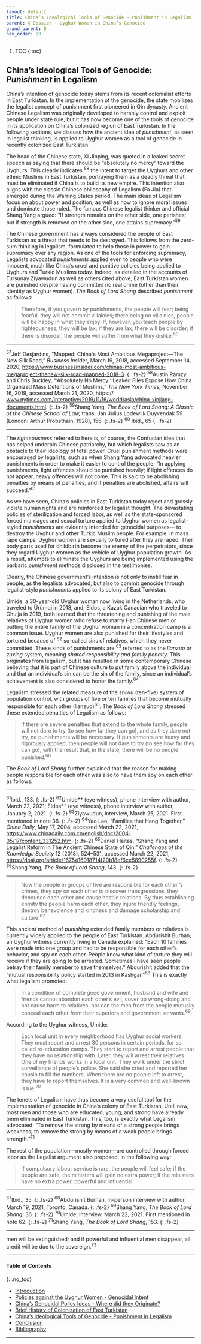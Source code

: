 ```yaml
---
layout: default
title: China’s Ideological Tools of Genocide - Punishment in Legalism 
parent: § Dossier - Uyghur Women in China’s Genocide 
grand_parent: D 
nav_order: 50 
---
```

<style>
.dont-break-out {
  /* These are technically the same, but use both */
  overflow-wrap: break-word;
  word-wrap: break-word;

     -ms-word-break: break-all;
  /* This is the dangerous one in WebKit, as it breaks things wherever */
  word-break: break-all;
  /* Instead use this non-standard one: */
  word-break: break-word;
}

.youtube-container {
    position: relative;
    width: 100%;
    height: 0;
    padding-bottom: 56.25%;
}
.youtube-video {
    position: absolute;
    top: 0;
    left: 0;
    width: 100%;
    height: 100%;
}

</style>

<div class="dont-break-out" markdown="1">

1. TOC
{:toc}

## China’s Ideological Tools of Genocide: *Punishment* in Legalism
China’s intention of genocide today stems from its recent colonialist efforts in East Turkistan. In the implementation of the genocide, the state mobilizes the legalist concept of punishment first pioneered in Qin dynasty. Ancient Chinese Legalism was originally developed to harshly control and exploit people under state rule, but it has now become one of the tools of genocide in its application on China’s colonized region of East Turkistan. In the following sections, we discuss how the ancient idea of *punishment*, as seen in legalist thinking, is applied to Uyghur women as a tool of genocide in recently colonized East Turkistan.

The head of the Chinese state, Xi Jinping, was quoted in a leaked secret speech as saying that there should be “absolutely no mercy” toward the Uyghurs. This clearly indicates <sup>58</sup> the intent to target the Uyghurs and other ethnic Muslims in East Turkistan, portraying them as a deadly threat that must be eliminated if China is to build its new empire. This intention also aligns with the classic Chinese philosophy of Legalism (Fa Jia) that emerged during the Warring States period. The main ideas of Legalism focus on about power and position, as well as how to ignore moral issues and dominate those ruled. The famous Chinese legalist thinker and official Shang Yang argued: “If strength remains on the other side, one perishes; but if strength is removed on the other side, one attains supremacy.”<sup>59</sup>

The Chinese government has always considered the people of East Turkistan as a threat that needs to be destroyed. This follows from the zero-sum thinking in legalism, formulated to help those in power to gain supremacy over any region. As one of the tools for enforcing supremacy, Legalists advocated *punishments* applied even to people who were innocent, much like China’s cruel and punitive policies being applied to Uyghurs and Turkic Muslims today. Indeed, as detailed in the accounts of Tursunay Ziyawudun as well as others cited above, East Turkistan women are punished despite having committed no real crime (other than their identity as Uyghur women). *The Book of Lord Shang* described *punishment* as follows:

> Therefore, if you govern by punishments, the people will fear; being fearful, they will not commit villainies; there being no villainies, people will be happy in what they enjoy. If, however, you teach people by righteousness, they will be lax; if they are lax, there will be disorder; if there is disorder, the people will suffer from what they dislike.<sup>60</sup>

***
<sup>57</sup>Jeff Desjardins, “Mapped: China's Most Ambitious Megaproject—The New Silk Road,” *Business Insider*, March 19, 2018, accessed September 14, 2020, https://www.businessinsider.com/chinas-most-ambitious-megaproject-thenew-silk-road-mapped-2018-3. 
{: .fs-2}
<sup>58</sup>Austin Ramzy and Chris Buckley, “‘Absolutely No Mercy:’ Leaked Files Expose How China Organized Mass Detentions of Muslims,” *The New York Times,* November 16, 2019, accessed March 21, 2020, https:// www.nytimes.com/interactive/2019/11/16/world/asia/china-xinjiang-documents.html. 
{: .fs-2}
<sup>59</sup>Shang Yang, *The Book of Lord Shang: A Classic of the Chinese School of Law,* trans. Jan Julius Lodewijk Duyvendak 59 (London: Arthur Probsthain, 1928), 155. 
{: .fs-2}
<sup>60</sup> Ibid., 65
{: .fs-2}
***

The *righteousness* referred to here is, of course, the Confucian idea that has helped underpin Chinese patriarchy, but which legalists saw as an obstacle to their ideology of total power. Cruel punishment methods were encouraged by legalists, such as when Shang Yang advocated heavier punishments in order to make it easier to control the people: “In applying punishments, light offences should be punished heavily; if light offences do not appear, heavy offences will not come. This is said to be abolishing penalties by means of penalties, and if penalties are abolished, affairs will succeed.”<sup>61</sup>

As we have seen, China’s policies in East Turkistan today reject and grossly violate human rights and are reinforced by legalist thought. The devastating policies of sterilization and forced labor, as well as the state-sponsored forced marriages and sexual torture applied to Uyghur women as legalist-styled *punishments* are evidently intended for genocidal purposes— to destroy the Uyghur and other Turkic Muslim people. For example, in mass rape camps, Uyghur women are sexually tortured after they are raped. Their body parts used for childbirth become the enemy of the perpetrators, since they regard Uyghur women as the vehicle of Uyghur population growth. As a result, attempts to eliminate the Uyghurs are being implemented using the barbaric *punishment* methods disclosed in the testimonies.

Clearly, the Chinese government’s intention is not only to instill fear in people, as the legalists advocated, but also to commit genocide through legalist-style *punishments* applied to its colony of East Turkistan.

Umide, a 30-year-old Uyghur woman now living in the Netherlands, who traveled to Ürümqi in 2018, and, Eldos, a Kazak Canadian who traveled to Ghulja in 2019, both learned that the threatening and punishing of the male relatives of Uyghur women who refuse to marry Han Chinese men or putting the entire family of the Uyghur woman in a concentration camp is a common issue. Uyghur women are also punished for their lifestyles and tortured because of <sup>62</sup> so-called sins of relatives, which they never committed. These kinds of punishments are <sup>63</sup> referred to as the *lianzuo* or *zuxing* system, meaning *shared responsibility and family penalty*. This originates from legalism, but it has resulted in some contemporary Chinese believing that it is part of Chinese culture to put family above the individual and that an individual’s sin can be the sin of the family, since an individual’s achievement is also considered to honor the family.<sup>64</sup>

Legalism stressed the related measure of the *shiwu* (ten-five) system of population control, with groups of five or ten families that become mutually responsible for each other (lianzuo)<sup>65</sup>. The *Book of Lord Shang* stressed these extended penalties of Legalism as follows:

> If there are severe penalties that extend to the whole family, people will not dare to try (to see how far they can go), and as they dare not try, no punishments will be necessary. If punishments are heavy and rigorously applied, then people will not dare to try (to see how far they can go), with the result that, in the state, there will be no people punished.<sup>66</sup>

The *Book of Lord Shang* further explained that the reason for making people responsible for each other was also to have them spy on each other as follows:

***
<sup>61</sup>Ibid., 133. 
{: .fs-2}
<sup>62</sup>Umide*† (eye witness), phone interview with author, March 22, 2021; Eldos*† (eye witness), phone interview with author, January 2, 2021. 
{: .fs-2}
<sup>63</sup>Ziyawudun, interview, March 25, 2021. First mentioned in note 36. 
{: .fs-2}
<sup>64</sup>Yao Lao, “Families that Hang Together,” *China Daily*, May 17, 2004, accessed March 22, 2021, https://www.chinadaily.com.cn/english/doc/2004-05/17/content_331252.htm. 
{: .fs-2}
<sup>65</sup>Daniel Haitas, “Shang Yang and Legalist Reform in The Ancient Chinese State of Qin,” *Challenges of the Knowledge Society* 12 (2018), 524–531, accessed March 22, 2021, https://doaj.org/article/1675416918714f20b18ef6ce5890255f. 
{: .fs-2}
<sup>66</sup>Shang Yang, *The Book of Lord Shang*, 143.
{: .fs-2}
***

> Now the people in groups of five are responsible for each other ’s crimes, they spy on each other to discover transgressions, they denounce each other and cause hostile relations. By thus establishing enmity the people harm each other, they injure friendly feelings, destroy benevolence and kindness and damage scholarship and culture.<sup>67</sup>

This ancient method of *punishing* extended family members or relatives is currently widely applied to the people of East Turkistan. Abdurishit Burhan, an Uyghur witness currently living in Canada explained: “Each 10 families were made into one group and had to be responsible for each other’s behavior, and spy on each other. People know what kind of torture they will receive if they are going to be arrested. Sometimes I have seen people betray their family member to save themselves.” Abdurishit added that the “mutual responsibility policy started in 2013 in Kashgar.”<sup>68</sup> This is exactly what legalism promoted:

> In a condition of complete good government, husband and wife and friends cannot abandon each other’s evil, cover up wrong-doing and not cause harm to relatives, nor can the men from the people mutually conceal each other from their superiors and government servants.<sup>69</sup>

According to the Uyghur witness, Umide:

> Each local unit in every neighborhood has Uyghur social workers. They must report and arrest 30 persons in certain periods, for so called re-education camps. They start to report and arrest people that they have no relationship with. Later, they will arrest their relatives. One of my friends works in a local unit. They work under the strict surveillance of people’s police. She said she cried and reported her cousin to fill the numbers. When there are no people left to arrest, they have to report themselves. It is a very common and well-known issue.<sup>70</sup>

The tenets of Legalism have thus become a very useful tool for the implementation of genocide in China’s colony of East Turkistan. Until now, most men and those who are educated, young, and strong have already been eliminated in East Turkistan. This, too, is exactly what Legalism advocated: “To remove the strong by means of a strong people brings weakness; to remove the strong by means of a weak people brings strength.”<sup>71</sup>

The rest of the population—mostly women—are controlled through forced labor as the Legalist argument also proposed, in the following way:

> If compulsory labour service is rare, the people will feel safe; if the people are safe, the ministers will gain no extra power; if the ministers have no extra power, powerful and influential

***
<sup>67</sup>Ibid., 35. 
{: .fs-2}
<sup>68</sup>Abdurishit Burhan, in-person interview with author, March 19, 2021, Toronto, Canada. 
 {: .fs-2}
 <sup>69</sup>Shang Yang, *The Book of Lord Shang*, 36. 
{: .fs-2}
<sup>70</sup>Umide, interview, March 22, 2021. First mentioned in note 62. 
{: .fs-2}
<sup>71</sup>Shang Yang, *The Book of Lord Shang*, 153.
{: .fs-2}
***

men will be extinguished; and if powerful and influential men disappear, all credit will be due to the sovereign.<sup>72</sup>

***

#### Table of Contents
{: .no_toc}

<ul><li> <a href="/docs/D/Dossier-Uyghur-Women-in-China%E2%80%99s-Genocide-1/">Introduction</a></li><li> <a href="/docs/D/Dossier-Uyghur-Women-in-China%E2%80%99s-Genocide-2/">Policies against the Uyghur Women - Genocidal Intent</a></li><li> <a href="/docs/D/Dossier-Uyghur-Women-in-China%E2%80%99s-Genocide-3/">China’s Genocidal Policy Ideas - Where did they Originate?</a></li><li> <a href="/docs/D/Dossier-Uyghur-Women-in-China%E2%80%99s-Genocide-4/">Brief History of Colonization of East Turkistan</a></li><li> <a href="/docs/D/Dossier-Uyghur-Women-in-China%E2%80%99s-Genocide-5/">China’s Ideological Tools of Genocide - Punishment in Legalism</a></li><li> <a href="/docs/D/Dossier-Uyghur-Women-in-China%E2%80%99s-Genocide-6/">Conclusion</a></li><li> <a href="/docs/D/Dossier-Uyghur-Women-in-China%E2%80%99s-Genocide-7/">Bibliography</a></li></ul>

***

</div>
